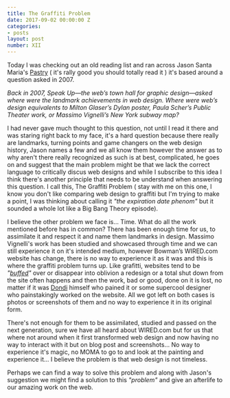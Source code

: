 ```yaml
---
title: The Graffiti Problem
date: 2017-09-02 00:00:00 Z
categories:
- posts
layout: post
number: XII
---
```


Today I was checking out an old reading list and ran across Jason Santa Maria's [Pastry](https://the-pastry-box-project.net/jason-santa-maria/2014-january-15)  ( it's rally good you should totally read it ) it's based around a question asked in 2007.

*Back in 2007, Speak Up—the web’s town hall for graphic design—asked where were the landmark achievements in web design. Where were web’s design equivalents to Milton Glaser’s Dylan poster, Paula Scher’s Public Theater work, or Massimo Vignelli’s New York subway map?*

I had never gave much thought to this question, not until I read it there and was staring right back to my face, it's a hard question because there really are landmarks, turning points and game changers on the web design history, Jason names a few and we all know them however the answer as to why aren't there really recognized as such is at best, complicated, he goes on and suggest that the main problem might be that we lack the correct language to critically discus web designs and while I subscribe to this idea I think there's another principle that needs to be understand when answering this question. I call this, The Graffiti Problem ( stay with me on this one, I know you don't like comparing web design to graffiti but I'm trying to make a point, I was thinking about calling it *"the expiration date phenom"* but it sounded a whole lot like a Big Bang Theory episode).

I believe the other problem we face is... Time. What do all the work mentioned before has in common? There has been enough time for us, to assimilate it and respect it and name them landmarks in design. Massimo Vignelli's work has been studied and showcased through time and we can still experience it on it's intended medium, however Bowman’s WIRED.com website has change, there is no way to experience it as it was and this is where the graffiti problem turns up. Like grafitti, websites tend to be *"[buffed](http://entertainment.time.com/2013/11/20/whitewash-historic-graffiti-monument-is-painted-over/)"* over or disappear into oblivion a redesign or a total shut down from the site often happens and then the work, bad or good, done on it is lost, no matter if it was [Dondi](https://www.google.com.mx/search?q=dondi&hl=en-US&espv=1&source=lnms&tbm=isch&sboxchip=Images&sa=X&ei=KnzYUtXQJMrEoASt7IG4Bw&ved=0CAkQ_AUoAA&biw=1024&bih=672) himself who pained it or some supercool designer who painstakingly worked on the website. All we got left on both cases is photos or screenshots of them and no way to experience it in its original form.

There's not enough for them to be assimilated, studied and passed on the next generation, sure we have all heard about WIRED.com but for us that where not around when it first transformed web design and now having no way to interact with it but on blog post and screenshots... No way to experience it's magic, no MOMA to go to and look at the painting and experience it... I believe the problem is that web design is not timeless.

Perhaps we can find a way to solve this problem and along with Jason's suggestion we might find a solution to this *"problem"* and give an afterlife to our amazing work on the web.
